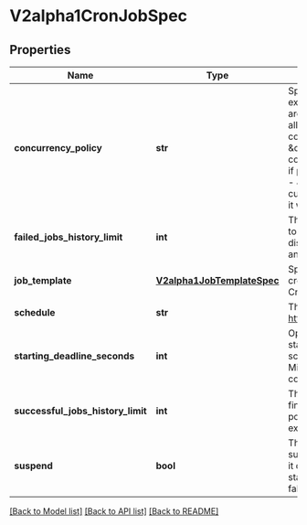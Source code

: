 # V2alpha1CronJobSpec

## Properties
Name | Type | Description | Notes
------------ | ------------- | ------------- | -------------
**concurrency_policy** | **str** | Specifies how to treat concurrent executions of a Job. Valid values are: - \&quot;Allow\&quot; (default): allows CronJobs to run concurrently; - \&quot;Forbid\&quot;: forbids concurrent runs, skipping next run if previous run hasn&#39;t finished yet; - \&quot;Replace\&quot;: cancels currently running job and replaces it with a new one | [optional] 
**failed_jobs_history_limit** | **int** | The number of failed finished jobs to retain. This is a pointer to distinguish between explicit zero and not specified. | [optional] 
**job_template** | [**V2alpha1JobTemplateSpec**](V2alpha1JobTemplateSpec.md) | Specifies the job that will be created when executing a CronJob. | 
**schedule** | **str** | The schedule in Cron format, see https://en.wikipedia.org/wiki/Cron. | 
**starting_deadline_seconds** | **int** | Optional deadline in seconds for starting the job if it misses scheduled time for any reason.  Missed jobs executions will be counted as failed ones. | [optional] 
**successful_jobs_history_limit** | **int** | The number of successful finished jobs to retain. This is a pointer to distinguish between explicit zero and not specified. | [optional] 
**suspend** | **bool** | This flag tells the controller to suspend subsequent executions, it does not apply to already started executions.  Defaults to false. | [optional] 

[[Back to Model list]](../README.md#documentation-for-models) [[Back to API list]](../README.md#documentation-for-api-endpoints) [[Back to README]](../README.md)


